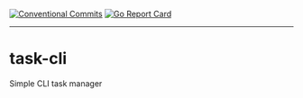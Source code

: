 [![Conventional Commits](https://img.shields.io/badge/Conventional%20Commits-1.0.0-%23FE5196?logo=conventionalcommits&logoColor=white)](https://conventionalcommits.org)
[![Go Report Card](https://goreportcard.com/badge/github.com/ottodono/task-cli)](https://goreportcard.com/report/github.com/ottodono/task-cli)
___
# task-cli
Simple CLI task manager
